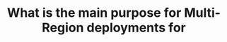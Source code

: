 ---
layout: all-exams
title: "What is the main purpose for Multi-Region deployments for "
blurb: "According to the official documentation for Amazon RDS , the main purpose of a Multi-Region Amazon RDS deployment is disaster recovery and local perform"
quid: 27
---